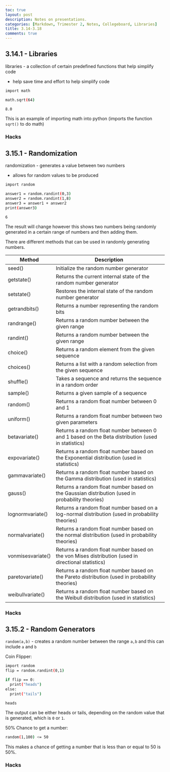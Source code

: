 ```yaml
---
toc: true
layout: post
description: Notes on presentations.
categories: [Markdown, Trimester 2, Notes, Collegeboard, Libraries]
title: 3.14-3.18
comments: true
---
```


## 3.14.1 - Libraries

libraries - a collection of certain predefined functions that help simplify code
 - help save time and effort to help simplify code

```bash
import math

math.sqrt(64)
```

```
8.0
```

This is an example of importing math into python (imports the function ```sqrt()``` to do math)

### Hacks



## 3.15.1 - Randomization

randomization - generates a value between two numbers
 - allows for random values to be produced

```bash
import random

answer1 = random.randint(0,3)
answer2 = random.randint(1,8)
answer3 = answer1 + answer2
print(answer3)
```

```
6
```

The result will change however this shows two numbers being randomly generated in a certain range of numbers and then adding them.

There are different methods that can be used in randomly generating numbers.

| Method | Description |
|-|-|
| seed() | Initialize the random number generator |
| getstate() | Returns the current internal state of the random number generator |
| setstate() | Restores the internal state of the random number generator |
| getrandbits() | Returns a number representing the random bits |
| randrange() | Returns a random number between the given range |
| randint() | Returns a random number between the given range |
| choice() | Returns a random element from the given sequence |
| choices() | Returns a list with a random selection from the given sequence |
| shuffle() | Takes a sequence and returns the sequence in a random order |
| sample() | Returns a given sample of a sequence |
| random() | Returns a random float number between 0 and 1 |
| uniform() | Returns a random float number between two given parameters |
| betavariate()  | Returns a random float number between 0 and 1 based on the Beta distribution (used in statistics) |
| expovariate() | Returns a random float number based on the Exponential distribution (used in statistics) |
| gammavariate() | Returns a random float number based on the Gamma distribution (used in statistics) |
| gauss() | Returns a random float number based on the Gaussian distribution (used in probability theories) |
| lognormvariate() | Returns a random float number based on a log-normal distribution (used in probability theories) |
| normalvariate() | Returns a random float number based on the normal distribution (used in probability theories) |
| vonmisesvariate() | Returns a random float number based on the von Mises distribution (used in directional statistics) |
| paretovariate() | Returns a random float number based on the Pareto distribution (used in probability theories) |
| weibullvariate() | Returns a random float number based on the Weibull distribution (used in statistics) |

### Hacks



## 3.15.2 - Random Generators

```random(a,b)``` - creates a random number between the range ```a,b``` and this can include ```a``` and ```b```

Coin Flipper:

```bash
import random
flip = random.randint(0,1)

if flip == 0:
  print("heads")
else:
  print("tails")
```

```
heads
```

The output can be either heads or tails, depending on the random value that is generated, which is ```0``` or ```1```.

50% Chance to get a number:

```bash
random(1,100) <= 50
```

This makes a chance of getting a number that is less than or equal to 50 is 50%.

### Hacks

